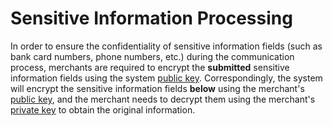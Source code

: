 # Sensitive Information Processing

In order to ensure the confidentiality of sensitive information fields (such as bank card numbers, phone numbers, etc.) during the communication process, merchants are required to encrypt the <b>submitted</b> sensitive information fields using the system [public key](/en/virtualAccountApi/apiRule/certificateKey#system-public-key). Correspondingly, the system will encrypt the sensitive information fields <b>below</b> using the merchant's [public key](/en/virtualAccountApi/apiRule/certificateKey#merchant-public-private-key), and the merchant needs to decrypt them using the merchant's [private key](/en/virtualAccountApi/apiRule/certificateKey#merchant-public-private-key) to obtain the original information.